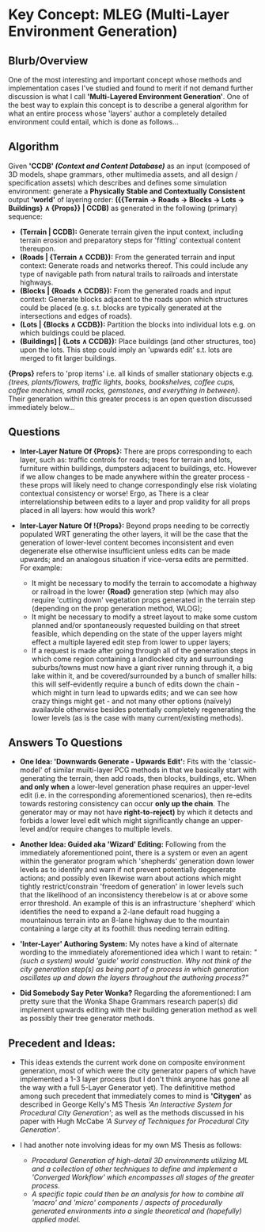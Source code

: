 # Key Concept: MLEG (Multi-Layer Environment Generation)

## Blurb/Overview

One of the most interesting and important concept whose methods and implementation cases I've studied and found to merit if not demand further discussion is what I call **'Multi-Layered Environment Generation'**. One of the best way to explain this concept is to describe a general algorithm for what an entire process whose 'layers' author a completely detailed environment could entail, which is done as follows...

## Algorithm

Given **'CCDB' *(Context and Content Database)*** as an input (composed of 3D models, shape grammars, other multimedia assets, and all design / specification assets) which describes and defines some simulation environment: generate a **Physically Stable and Contextually Consistent** output **'world'** of layering order: **({{Terrain → Roads → Blocks → Lots → Buildings} ∧ {Props}} | CCDB)** as generated in the following (primary) sequence:

* **(Terrain | CCDB):** Generate terrain given the input context, including terrain erosion and preparatory steps for 'fitting' contextual content thereupon.
* **(Roads | {Terrain ∧ CCDB}):** From the generated terrain and input context: Generate roads and networks thereof. This could include any type of navigable path from natural trails to railroads and interstate highways.
* **(Blocks | {Roads ∧ CCDB}):** From the generated roads and input context: Generate blocks adjacent to the roads upon which structures could be placed (e.g. s.t. blocks are typically generated at the intersections and edges of roads).
* **(Lots | {Blocks ∧ CCDB}):** Partition the blocks into individual lots e.g. on which buldings could be placed.
* **(Buildings] | {Lots ∧ CCDB}):** Place buildings (and other structures, too) upon the lots. This step could imply an 'upwards edit' s.t. lots are merged to fit larger buildings.

**{Props}** refers to 'prop items' i.e. all kinds of smaller stationary objects e.g. *{trees, plants/flowers, traffic lights, books, bookshelves, coffee cups, coffee machines, small rocks, gemstones, and everything in between}*. Their generation within this greater process is an open question discussed immediately below...

## Questions

* **Inter-Layer Nature Of {Props}:** There are props corresponding to each layer, such as: traffic controls for roads; trees for terrain and lots, furniture within buildings, dumpsters adjacent to buildings, etc. However if we allow changes to be made anywhere within the greater process - these props will likely need to change correspondingly else risk violating contextual consistency or worse! Ergo, as There is a clear interrelationship between edits to a layer and prop validity for all props placed in all layers: how would this work?

* **Inter-Layer Nature Of !{Props}:** Beyond props needing to be correctly populated WRT generating the other layers, it will be the case that the generation of lower-level content becomes inconsistent and even degenerate else otherwise insufficient unless edits can be made upwards; and an analogous situation if vice-versa edits are permitted. For example:
  * It might be necessary to modify the terrain to accomodate a highway or railroad in the lower **{Road}** generation step (which may also require 'cutting down' vegetation props generated in the terrain step (depending on the prop generation method, WLOG);
  * It might be necessary to modify a street layout to make some custom planned and/or spontaneously requested building on that street feasible, which depending on the state of the upper layers might effect a multiple layered edit step from lower to upper layers;
  * If a request is made after going through all of the generation steps in which come region containing a landlocked city and surrounding suburbs/towns must now have a giant river running through it, a big lake within it, and be covered/surrounded by a bunch of smaller hills: this will self-evidently require a bunch of edits down the chain - which might in turn lead to upwards edits; and we can see how crazy things might get - and not many other options (naïvely) availavble otherwise besides potentially completely regenerating the lower levels (as is the case with many current/existing methods).

## Answers To Questions

* **One Idea: 'Downwards Generate - Upwards Edit':** Fits with the 'classic-model' of similar muilti-layer PCG methods in that we basically start with generating the terrain, then add roads, then blocks, buildings, etc. When **and only when** a lower-level generation phase requires an upper-level edit (i.e. in the corresponding aforementioned scenarios), then re-edits towards restoring consistency can occur **only up the chain**. The generator may or may not have **right-to-reject)** by which it detects and forbids a lower level edit which might significantly change an upper-level and/or require changes to multiple levels.

* **Another Idea: Guided aka 'Wizard' Editing:** Following from the immediately aforementioned point, there is a system or even an agent within the generator program which 'shepherds' generation down lower levels as to identify and warn if not prevent potentially degenerate actions; and possibly even likewise warn about actions  which might tightly restrict/constrain 'freedom of generation' in lower levels such that the likelihood of an inconsistency therebelow is at or above some error threshold. An example of this is an infrastructure 'shepherd' which identifies the need to expand a 2-lane default road hugging a mountainous terrain into an 8-lane highway due to the mountain containing a large city at its foothill: thus needing terrain editing.

* **'Inter-Layer' Authoring System:** My notes have a kind of alternate wording to the immediately aforementioned idea which I want to retain: *"(such a system) would 'guide' world construction. Why not think of the city generation step(s) as being part of a process in which generation oscillates up and down the layers throughout the authoring process?"*

* **Did Somebody Say Peter Wonka?** Regarding the aforementioned: I am pretty sure that the Wonka Shape Grammars research paper(s) did implement upwards editing with their building generation method as well as possibly their tree generator methods.

## Precedent and Ideas:

* This ideas extends the current work done on composite environment generation, most of which were the city generator papers of which have implemented a 1-3 layer process (but I don't think anyone has gone all the way with a full 5-Layer Generator yet). The definititive method among such precedent that immediately comes to mind is **'Citygen'** as described in George Kelly's MS Thesis *'An Interactive System for Procedural City Generation'*; as well as the methods discussed in his paper with Hugh McCabe *'A Survey of Techniques for Procedural City Generation'*.

* I had another note involving ideas for my own MS Thesis as follows:
  * *Procedural Generation of high-detail 3D environments utilizing ML and a collection of other techniques to define and implement a 'Converged Workflow' which encompasses all stages of the greater process.*
  * *A specific topic could then be an analysis for how to combine all 'macro' and 'micro' components / aspects of procedurally generated environments into a single theoretical and (hopefully) applied model.*
